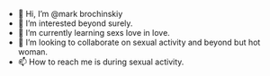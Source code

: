 - 👋 Hi, I’m @mark brochinskiy
- 👀 I’m interested beyond surely.
- 🌱 I’m currently learning sexs love in love.
- 💞️ I’m looking to collaborate on sexual activity and beyond but hot woman.
- 📫 How to reach me is during sexual activity.

<!---
markblomquist/markblomquist is a ✨ special ✨ repository because its `README.md` (this file) appears.
You can't click the 8296819 Preview link to take a look at your changes.
--->
